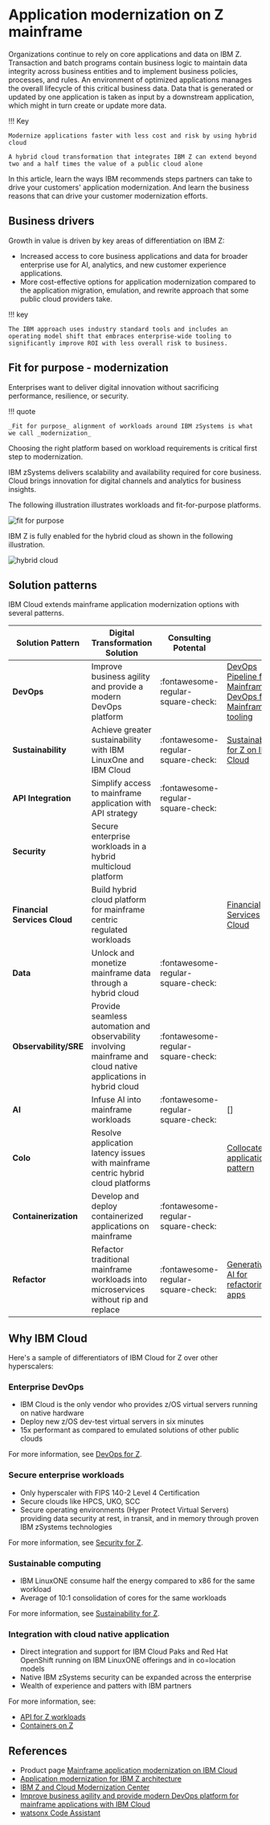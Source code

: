 # Application modernization on Z mainframe

Organizations continue to rely on core applications and data on IBM Z. Transaction and batch programs contain business logic to maintain data integrity across business entities and to implement business policies, processes, and rules. An environment of optimized applications manages the overall lifecycle of this critical business data. Data that is generated or updated by one application is taken as input by a downstream application, which might in turn create or update more data.

!!! Key

    Modernize applications faster with less cost and risk by using hybrid cloud
    
    A hybrid cloud transformation that integrates IBM Z can extend beyond two and a half times the value of a public cloud alone

In this article, learn the ways IBM recommends steps partners can take to drive your customers' application modernization. And learn the business reasons that can drive your customer modernization efforts.

## Business drivers

Growth in value is driven by key areas of differentiation on IBM Z:

- Increased access to core business applications and data for broader enterprise use for AI, analytics, and new customer experience applications.
- More cost-effective options for application modernization compared to the application migration, emulation, and rewrite approach that some public cloud providers take. 

!!! key

    The IBM approach uses industry standard tools and includes an operating model shift that embraces enterprise-wide tooling to significantly improve ROI with less overall risk to business.

## Fit for purpose &dash; modernization

Enterprises want to deliver digital innovation without sacrificing performance, resilience, or security.

!!! quote

    _Fit for purpose_ alignment of workloads around IBM zSystems is what we call _modernization_

Choosing the right platform based on workload requirements is critical first step to modernization. 

IBM zSystems delivers scalability and availability required for core business. Cloud brings innovation for digital channels and analytics for business insights.

The following illustration illustrates workloads and fit-for-purpose platforms.

![fit for purpose](./media/fitforpurpose.png)

IBM Z is fully enabled for the hybrid cloud as shown in the following illustration.

![hybrid cloud](./media/hybrid-cloud-ai-solutions-ibm-z.png)

## Solution patterns

IBM Cloud extends mainframe application modernization options with several patterns.

| Solution Pattern | Digital Transformation Solution | Consulting Potental |  |
| - | - | - | - |
| **DevOps** | Improve business agility and provide a modern DevOps platform |  :fontawesome-regular-square-check: | [DevOps Pipeline for Mainframe](./devops.md) [DevOps for Mainframe tooling](./wazi.md) |
| **Sustainability** | Achieve greater sustainability with IBM LinuxOne and IBM Cloud | :fontawesome-regular-square-check: | [Sustainability for Z on IBM Cloud](./sustainability.md) |
| **API Integration** | Simplify access to mainframe application with API strategy | :fontawesome-regular-square-check: | |
| **Security** | Secure enterprise workloads in a hybrid multicloud platform | |  |
| **Financial Services Cloud** | Build hybrid cloud platform for mainframe centric regulated workloads | | [Financial Services Cloud](../financial-services.md) |
| **Data** | Unlock and monetize mainframe data through a hybrid cloud | :fontawesome-regular-square-check: | |
| **Observability/SRE** | Provide seamless automation and observability involving mainframe and cloud native applications in hybrid cloud | :fontawesome-regular-square-check: | |
| **AI** | Infuse AI into mainframe workloads | :fontawesome-regular-square-check: | [] |
| **Colo** | Resolve application latency issues with mainframe centric hybrid cloud platforms | | [Collocate applications pattern](https://www.ibm.com/cloud/architecture/architectures/z-collocate-applications-pattern/) |
| **Containerization** | Develop and deploy containerized applications on mainframe | :fontawesome-regular-square-check: | |
| **Refactor** | Refactor traditional mainframe workloads into microservices without rip and replace | :fontawesome-regular-square-check: | [Generative AI for refactoring Z apps](./watsonx.md) |

## Why IBM Cloud

Here's a sample of differentiators of IBM Cloud for Z over other hyperscalers:

### Enterprise DevOps

- IBM Cloud is the only vendor who provides z/OS virtual servers running on native hardware
- Deploy new z/OS dev-test virtual servers in six minutes
- 15x performant as compared to emulated solutions of other public clouds

For more information, see [DevOps for Z](./devops.md).

### Secure enterprise workloads

- Only hyperscaler with FIPS 140-2 Level 4 Certification
- Secure clouds like HPCS, UKO, SCC
- Secure operating environments (Hyper Protect Virtual Servers) providing data security at rest, in transit, and in memory through proven IBM zSystems technologies

For more information, see [Security for Z](./security.md).

### Sustainable computing

- IBM LinuxONE consume half the energy compared to x86 for the same workload
- Average of 10:1 consolidation of cores for the same workloads

For more information, see [Sustainability for Z](./sustainability.md).

### Integration with cloud native application

- Direct integration and support for IBM Cloud Paks and Red Hat OpenShift running on IBM LinuxONE offerings and in co=location models
- Native IBM zSystems security can be expanded across the enterprise
- Wealth of experience and patters with IBM partners

For more information, see:

- [API for Z workloads](./api.md)
- [Containers on Z](./containers.md)

## References

- Product page [Mainframe application modernization on IBM Cloud](https://www.ibm.com/cloud/mainframe-app-modernization)
- [Application modernization for IBM Z architecture](https://www.ibm.com/cloud/architecture/architectures/application-modernization-mainframe/overview)
- [IBM Z and Cloud Modernization Center](https://www.ibm.com/community/z-and-cloud/)
- [Improve business agility and provide modern DevOps platform for mainframe applications with IBM Cloud](https://www.ibm.com/downloads/cas/Y3JDDJOD)
- [watsonx Code Assistant](https://www.ibm.com/products/watsonx-code-assistant)
